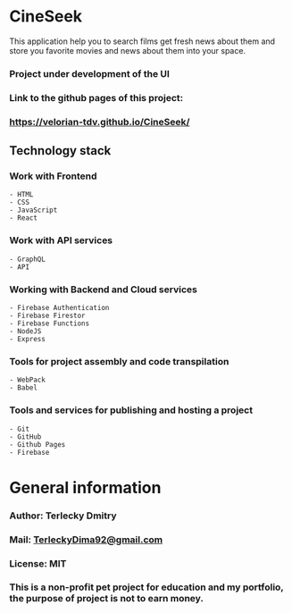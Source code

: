 # CineSeek

This application help you to search films get fresh news about them and store you favorite movies and news about them into your space.

### Project under development of the UI

### Link to the github pages of this project: 
### https://velorian-tdv.github.io/CineSeek/

## Technology stack
### Work with Frontend
    - HTML
    - CSS
    - JavaScript
    - React

### Work with API services
    - GraphQL
    - API

### Working with Backend and Cloud services
    - Firebase Authentication
    - Firebase Firestor
    - Firebase Functions
    - NodeJS
    - Express

### Tools for project assembly and code transpilation
    - WebPack
    - Babel

### Tools and services for publishing and hosting a project
    - Git
    - GitHub
    - Github Pages
    - Firebase

# General information
### Author: Terlecky Dmitry
### Mail: TerleckyDima92@gmail.com
### License: MIT
### This is a non-profit pet project for education and my portfolio, the purpose of project is not to earn money.